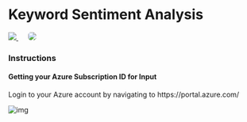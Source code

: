 <h1>Keyword Sentiment Analysis</h1>
<a href="https://msdeployapp20190307110050.azurewebsites.net/" target="_blank">
    <img src="http://azuredeploy.net/deploybutton.png"/>
</a>
&nbsp;&nbsp;&nbsp;&nbsp;
<a href="https://setupdataapp20190211120818.azurewebsites.net/" target="_blank">
    <img src="http://139.59.61.161/setupdata5.jpg"/ style="border-radius:5px;">
</a>
<br>
<h3>Instructions</h3>
<h4>Getting your Azure Subscription ID for Input</h4>
<p>Login to your Azure account by navigating to https://portal.azure.com/</p>
<img src="" alt="img" style="max-width: 100%;">
